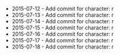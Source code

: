 - 2015-07-12 - Add commit for character: r
- 2015-07-13 - Add commit for character: r
- 2015-07-14 - Add commit for character: r
- 2015-07-15 - Add commit for character: r
- 2015-07-16 - Add commit for character: r
- 2015-07-17 - Add commit for character: r
- 2015-07-18 - Add commit for character: r
